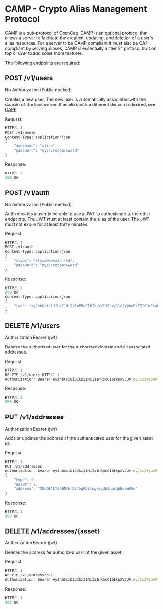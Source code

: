 # CAMP - Crypto Alias Management Protocol

CAMP is a sub-protocol of OpenCap. CAMP is an optional protocol that allows a server to facilitate the creation, updating, and deletion of a user's alias resources. For a server to be CAMP compliant it must also be CAP compliant by serving aliases, CAMP is essentially a "tier 2" protocol built on top of CAP to add some more features.

The following endpoints are required:

## POST /v1/users

No Authorization (Public method)

Creates a new user. The new user is automatically associated with the domain of the host server. If an alias with a different domain is desired, see [CAPP](/CAPP.md)

Request:

```javascript
HTTP/1.1
POST /v1/users
Content-Type: application/json
{
    "username": "alice",
    "password": "mysecretpassword"
}
```

Response:

```javascript
HTTP/1.1
200 OK
```

## POST /v1/auth

No Authorization (Public method)

Authenticates a user to be able to use a JWT to authenticate at the other endpoints. The JWT must at least contain the alias of the user. The JWT must not expire for at least thirty minutes.

Request:

```javascript
HTTP/1.1
POST /v1/auth
Content-Type: application/json
{
    "alias": "alice@domain.tld",
    "password": "mysecretpassword"
}
```

Response:

```javascript
HTTP/1.1
200 OK
Content-Type: application/json
{
    "jwt": "eyJhbGciOiJIUzI1NiIsInR5cCI6IkpXVCJ9.eyJ1c2VybmFtZSI6ImFsaWNlIiwiZG9tYWluIjoiZG9tYWluLnRsZCIsImlhdCI6MTUxNjIzOTAyMn0.Kxy-elSGuiSzBv2s6JlqbFU3kxgOD-sg1fm7AgrRFDE"
}
```

## DELETE /v1/users

Authorization Bearer {jwt}

Deletes the authorized user for the authorized domain and all associated addresses.  

Request:

```javascript
HTTP/1.1
DELETE /v1/users HTTP/1.1
Authorization: Bearer eyJhbGciOiJIUzI1NiIsInR5cCI6IkpXVCJ9.eyJ1c2VybmFtZSI6ImFsaWNlIiwiZG9tYWluIjoiZG9tYWluLnRsZCIsImlhdCI6MTUxNjIzOTAyMn0.Kxy-elSGuiSzBv2s6JlqbFU3kxgOD-sg1fm7AgrRFDE
```

Response:

```javascript
HTTP/1.1
200 OK
```

## PUT /v1/addresses

Authorization Bearer {jwt}

Adds or updates the address of the authenticated user for the given asset id.  

Request:

```javascript
HTTP/1.1
PUT /v1/addresses
Authorization: Bearer eyJhbGciOiJIUzI1NiIsInR5cCI6IkpXVCJ9.eyJ1c2VybmFtZSI6ImFsaWNlIiwiZG9tYWluIjoiZG9tYWluLnRsZCIsImlhdCI6MTUxNjIzOTAyMn0.Kxy-elSGuiSzBv2s6JlqbFU3kxgOD-sg1fm7AgrRFDE
{
    "type": 0,
    "asset": 1,
    "address": "XKdD14CTd6BNYerDzfkqFDilogkaqdbZpaYq6EqxuQ8="
}
```

Response:

```javascript
HTTP/1.1
200 OK
```

## DELETE /v1/addresses/{asset}

Authorization Bearer {jwt}

Deletes the address for authorized user of the given asset.

Request:

```javascript
HTTP/1.1
DELETE /v1/addresses/1
Authorization: Bearer eyJhbGciOiJIUzI1NiIsInR5cCI6IkpXVCJ9.eyJ1c2VybmFtZSI6ImFsaWNlIiwiZG9tYWluIjoiZG9tYWluLnRsZCIsImlhdCI6MTUxNjIzOTAyMn0.Kxy-elSGuiSzBv2s6JlqbFU3kxgOD-sg1fm7AgrRFDE
```

Response:

```javascript
HTTP/1.1
200 OK
```